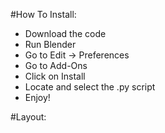 #How To Install:

- Download the code
- Run Blender
- Go to Edit -> Preferences
- Go to Add-Ons
- Click on Install
- Locate and select the .py script
- Enjoy!

#Layout:

